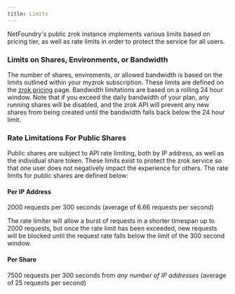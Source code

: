 ```yaml
---
title: Limits
---
```


NetFoundry's public zrok instance implements various limits based on pricing tier,
as well as rate limits in order to protect the service for all users.

### Limits on Shares, Environments, or Bandwidth

The number of shares, enviroments, or allowed bandwidth is based on the limits outlined within your myzrok subscription.
These limits are defined on the [zrok pricing](https://zrok.io/pricing/) page.
Bandwidth limitations are based on a rolling 24 hour window. Note that if you exceed the daily bandwidth of your plan,
any running shares will be disabled, and the zrok API will prevent any new shares from being created until the bandwidth
falls back below the 24 hour limit.

### Rate Limitations For Public Shares
Public shares are subject to API rate limiting, both by IP address, as well as the individual share token.
These limits exist to protect the zrok service so that one user does not negatively impact the experience for others.
The rate limits for public shares are defined below:

#### Per IP Address
2000 requests per 300 seconds (average of 6.66 requests per second)

The rate limiter will allow a burst of requests in a shorter timespan up to 2000 requests, but once the rate limit has been exceeded,
new requests will be blocked until the request rate falls below the limit of the 300 second window.

#### Per Share
7500 requests per 300 seconds from *any number of IP addresses* (average of 25 requests per second)





